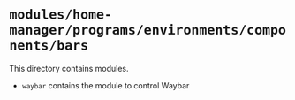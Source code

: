 # `modules/home-manager/programs/environments/components/bars`
This directory contains modules.
- `waybar` contains the module to control Waybar
